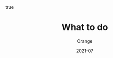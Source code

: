 ---
title: "What to do"
date: 2021-07
# weight: 1
# aliases: ["/first"]
tags: ["Art"]
author: "Orange"
layout: what
# author: ["Me", "You"] # multiple authors
showToc: true
TocOpen: false
draft: false
hidemeta: false
comments: true
description: 用反思的姿态对抗内卷
disableHLJS: true # to disable highlightjs
disableShare: false
disableHLJS: false
hideSummary: false
searchHidden: true
ShowReadingTime: true
ShowBreadCrumbs: true
ShowPostNavLinks: true
cover:
    image: "/img/what-to-do/cover.png" # image path/url
    alt: "<alt text>" # alt text
    caption: "WTD" # display caption under cover
    relative: false # when using page bundles set this to true
    hidden: true # only hide on current single page
editPost:
    URL: "https://github.com/<path_to_repo>/content"
    Text: "Suggest Changes" # edit text
    appendFilePath: true # to append file path to Edit link
math: true
---